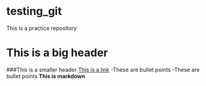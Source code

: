 # testing_git
This is a practice repository
# This is a big header
###This is a smaller header
[This is a link](https://codingnomads.com)
-These are bullet points
-These are bullet points
**This is markdown**
